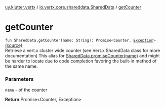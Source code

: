 [uy.klutter.vertx](../index.md) / [io.vertx.core.shareddata.SharedData](index.md) / [getCounter](.)


# getCounter
<code>fun SharedData.getCounter(name: String): Promise<Counter, [Exception](http://docs.oracle.com/javase/6/docs/api/java/lang/Exception.html)></code> [(source)](https://github.com/kohesive/klutter/blob/master/vertx3-jdk8/src/main/kotlin/uy/klutter/vertx/VertxSharedData.kt#L96)<br/>
Retrieve a vert.x cluster wide counter (see Vert.x SharedData class for more documentation)
This alias for [SharedData.promiseCounter(name)](#) and might be harder
to locate due to code completion favoring the built-in method of the same name.

### Parameters
`name` - of the counter

**Return**
Promise&lt;Counter, Exception&gt;


